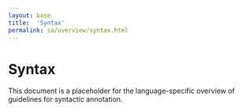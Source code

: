 ```yaml
---
layout: base
title:  'Syntax'
permalink: sa/overview/syntax.html
---
```


# Syntax

This document is a placeholder for the language-specific overview of
guidelines for syntactic annotation.
